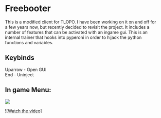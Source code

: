 <h1>Freebooter</h1>
<p>This is a modified client for TLOPO. I have been working on it on and off for a few years now, but recently decided to revisit the project. It includes a number of features that can be activated with an ingame gui. This is an internal trainer that hooks into pyperoni in order to hijack the python functions and variables.</p>

<h2>Keybinds</h2>
Uparrow - Open GUI</br>
End - Uninject

<h2>In game Menu:</h2>
<img src='https://github.com/user-attachments/assets/e57e9532-8848-4d1a-b5e4-bf020c68a72e'/>



[![Watch the video]]([https://raw.githubusercontent.com/username/repository/branch/path/to/video.mp4](https://www.youtube.com/watch?v=KhO-PyGknqY))
